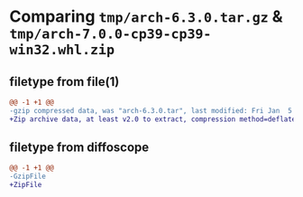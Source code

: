 # Comparing `tmp/arch-6.3.0.tar.gz` & `tmp/arch-7.0.0-cp39-cp39-win32.whl.zip`

## filetype from file(1)

```diff
@@ -1 +1 @@
-gzip compressed data, was "arch-6.3.0.tar", last modified: Fri Jan  5 08:37:23 2024, max compression
+Zip archive data, at least v2.0 to extract, compression method=deflate
```

## filetype from diffoscope

```diff
@@ -1 +1 @@
-GzipFile
+ZipFile
```

